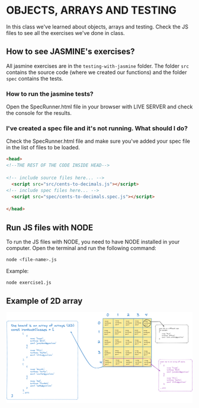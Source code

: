 # OBJECTS, ARRAYS AND TESTING

In this class we've learned about objects, arrays and testing.
Check the JS files to see all the exercises we've done in class.

## How to see JASMINE's exercises?
All jasmine exercises are in the `testing-with-jasmine` folder.
The folder `src` contains the source code (where we created our functions) and the folder `spec` contains the tests.

### How to run the jasmine tests?
Open the SpecRunner.html file in your browser with LIVE SERVER and check the console for the results.

### I've created a spec file and it's not running. What should I do?
Check the SpecRunner.html file and make sure you've added your spec file in the list of files to be loaded.
```html
<head>
<!--THE REST OF THE CODE INSIDE HEAD-->

<!-- include source files here... -->
  <script src="src/cents-to-decimals.js"></script>
<!-- include spec files here... -->
  <script src="spec/cents-to-decimals.spec.js"></script>

</head>
```

## Run JS files with NODE
To run the JS files with NODE, you need to have NODE installed in your computer.
Open the terminal and run the following command:
```bash
node <file-name>.js
```
Example:
```bash
node exercise1.js
```

## Example of 2D array

![2D board](./2Dboard.png)
